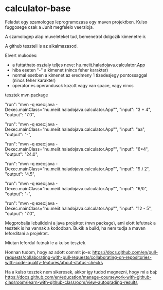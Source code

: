 # calculator-base


Feladat egy szamologep leprogramozasa egy maven projektben. 
Kulso fuggosege csak a Junit megfelelo veerzioja.

A szamologep alap muveleteket tud, bemenetrol dolgozik kimenetre ir.

A github teszteli is az alkalmazasod.

Elvert mukodes:
- a futtathato osztaly teljes neve: hu.meiit.haladojava.calculator.App
- hiba eseten "-" a kimenet (nincs feher karakter)
- normal esetben a kimenet az eredmeny 1 tizedesjegy pontossaggal (nincs feher karakter)
- operator es operandusok kozott vagy van space, vagy nincs

tesztek
mvn package

"run": "mvn -q exec:java -Dexec.mainClass=\"hu.meiit.haladojava.calculator.App\"",
"input": "3 + 4",
"output": "7.0",

"run": "mvn -q exec:java -Dexec.mainClass=\"hu.meiit.haladojava.calculator.App\"",
"input": "aa",
"output": "-",

"run": "mvn -q exec:java -Dexec.mainClass=\"hu.meiit.haladojava.calculator.App\"",
"input": "6*4",
"output": "24.0",

"run": "mvn -q exec:java -Dexec.mainClass=\"hu.meiit.haladojava.calculator.App\"",
"input": "9 / 2",
"output": "4.5",

"run": "mvn -q exec:java -Dexec.mainClass=\"hu.meiit.haladojava.calculator.App\"",
"input": "6/0",
"output": "-",

"run": "mvn -q exec:java -Dexec.mainClass=\"hu.meiit.haladojava.calculator.App\"",
"input": "12 - 5",
"output": "7.0",


Megprobalja lebuildelni a java projektet (mvn package), ami elott lefutnak a tesztek is ha vannak a kododban.
Bukik a build, ha nem tudja a maven leforditani a projektet.

Miutan lefordul futnak le a kulso tesztek.

Honnan tudom, hogy az adott commit jo-e:
https://docs.github.com/en/pull-requests/collaborating-with-pull-requests/collaborating-on-repositories-with-code-quality-features/about-status-checks

Ha a kulso tesztek nem sikeresek, akkor igy tudod megnezni, hogy mi a baj:
https://docs.github.com/en/education/manage-coursework-with-github-classroom/learn-with-github-classroom/view-autograding-results

